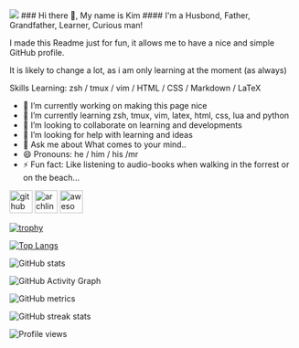 <image src='Kim_Petersen_-_Bartogh.png'>
### Hi there 👋, My name is Kim
#### I'm a Husbond, Father, Grandfather, Learner, Curious man!

I made this Readme just for fun, it allows me to have a nice and simple GitHub profile.

It is likely to change a lot, as i am only learning at the moment (as always)

Skills Learning: zsh / tmux / vim / HTML / CSS / Markdown / LaTeX 

- 🔭 I’m currently working on making this page nice 
- 🌱 I’m currently learning zsh, tmux, vim, latex, html, css, lua and python 
- 👯 I’m looking to collaborate on learning and developments 
- 🤔 I’m looking for help with learning and ideas 
- 💬 Ask me about What comes to your mind.. 
- 😄 Pronouns: he / him / his /mr 
- ⚡ Fun fact: Like listening to audio-books when walking in the forrest or on the beach... 


[<img src='https://cdn.jsdelivr.net/npm/simple-icons@3.0.1/icons/github.svg' alt='github' height='40'>](https://github.com/Bartogh)  [<img src='https://cdn.jsdelivr.net/npm/simple-icons@3.0.1/icons/archlinux.svg' alt='archlinux' height='40'>](https://archlinux.org)  [<img src='https://cdn.jsdelivr.net/npm/simple-icons@3.0.1/icons/awesomelists.svg' alt='awesomelists' height='40'>](https://github.com/topics/awesome-list)  

[![trophy](https://github-profile-trophy.vercel.app/?username=Bartogh)](https://github.com/ryo-ma/github-profile-trophy)

[![Top Langs](https://github-readme-stats.vercel.app/api/top-langs/?username=Bartogh)](https://github.com/anuraghazra/github-readme-stats)

![GitHub stats](https://github-readme-stats.vercel.app/api?username=Bartogh&show_icons=true&count_private=true)  

![GitHub Activity Graph](https://activity-graph.herokuapp.com/graph?username=Bartogh)  

![GitHub metrics](https://metrics.lecoq.io/Bartogh)  

![GitHub streak stats](https://github-readme-streak-stats.herokuapp.com/?user=Bartogh)  

![Profile views](https://gpvc.arturio.dev/Bartogh)  
